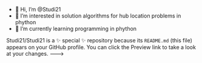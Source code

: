 - 👋 Hi, I’m @Studi21
- 👀 I’m interested in solution algorithms for hub location problems in phython 
- 🌱 I’m currently learning programming in phython 

Studi21/Studi21 is a ✨ special ✨ repository because its `README.md` (this file) appears on your GitHub profile.
You can click the Preview link to take a look at your changes.
--->
